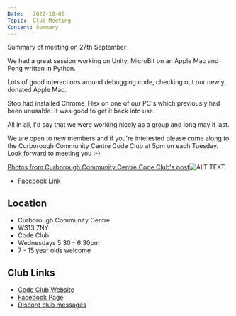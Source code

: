 ```yaml
---
Date:   2022-10-02
Topic:  Club Meeting
Content: Summary
---
```

Summary of meeting on 27th September

We had a great session working on Unity, MicroBit on an Apple Mac and Pong written in Python.

Lots of good interactions around debugging code, checking out our newly donated Apple Mac.

Stoo had installed Chrome_Flex on one of our PC's which previously had been unusable. It was good to get it back into use.

All in all, I'd say that we were working nicely as a group and long may it last.

We are open to new members and if you're interested please come along to the Curborough Community Centre Code Club at 5pm on each Tuesday. Look forward to meeting you :-)

[Photos from Curborough Community Centre Code Club's post](https://www.facebook.com/720665616418529/posts/606283887856703)![ALT TEXT](https://scontent.fbhx6-1.fna.fbcdn.net/v/t39.30808-6/310101422_606283751190050_2055031401775929040_n.jpg?stp=dst-jpg_p720x720&_nc_cat=108&ccb=1-7&_nc_sid=5f2048&_nc_ohc=yXd84kDnyiUAX8PpG13&_nc_ht=scontent.fbhx6-1.fna&edm=AKK4YLsEAAAA&oh=00_AfBm1ORKAqSQYMQOaNXa46Y2CxCCLHij5dOfUdRdFFeZVw&oe=652B623F)

* [Facebook Link](https://www.facebook.com/720665616418529/posts/606283887856703)

## Location

* Curborough Community Centre
* WS13 7NY
* Code Club
* Wednesdays 5:30 - 6:30pm
* 7 - 15 year olds welcome

## Club Links

* [Code Club Website](https://lichfield-code-club.github.io/)
* [Facebook Page](https://www.facebook.com/LichfieldCoders)
* [Discord club messages](https://discord.gg/szz6xGK)
